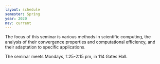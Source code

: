 ```yaml
---
layout: schedule
semester: Spring
year: 2020
nav: current
---
```


The focus of this seminar is various methods in scientific computing,
the analysis of their convergence properties and computational efficiency,
and their adaptation to specific applications.

The seminar meets Mondays, 1:25-2:15 pm, in 114 Gates Hall.
